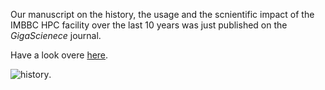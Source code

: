 <!-- ---
title: An IMBBC HPC facily manuscript got published
author: Haris Z
layout: post
--- -->

Our manuscript on the history, the usage and the scnientific impact of the IMBBC HPC facility 
over the last 10 years was just published on the *GigaScienece* journal. 

Have a look overe [here](https://doi.org/10.1093/gigascience/giab053).

![history](https://oup.silverchair-cdn.com/oup/backfile/Content_public/Journal/gigascience/10/8/10.1093_gigascience_giab053/1/giab053fig1.jpeg?Expires=1632486327&Signature=kEoVo7WAs-2OOOxKpNq4yPCc9ce1Cxc9jctJcOE9D4NYYp7yq4dCOKeVSAdBMfvbQ6zWuo~Z5ECHaYBVyaHNmB5ARQ-aDXLO0XHTxTjUHagpwY7Fx678wje3Jt9AWbgug32AHtkb-0f3Vv-ejbUxexpiQ7H8~Pp393odZw9H4b~-tJz20umbL107vmiBDipyPy8m-83vJ03VR6tSnlptJllXJLa3ixVV-ikhmWds2C3YS40McfK5QOGZANlr~fd-X8a8txYJquP36bo4x89dpRncboJBTOCxE9EiOzGisdI31pXlnI2v1~RrZ~WZBJUjAxG7MncLLgSXuWR84XPiKw__&Key-Pair-Id=APKAIE5G5CRDK6RD3PGA). 

